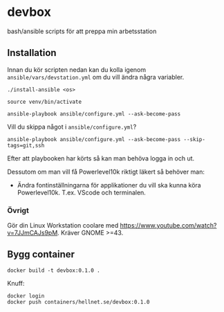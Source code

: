 # devbox
bash/ansible scripts för att preppa min arbetsstation

## Installation

Innan du kör scripten nedan kan du kolla igenom `ansible/vars/devstation.yml` om
du vill ändra några variabler.

```shell
./install-ansible <os>

source venv/bin/activate

ansible-playbook ansible/configure.yml --ask-become-pass
```

Vill du skippa något i `ansible/configure.yml`?

```
ansible-playbook ansible/configure.yml --ask-become-pass --skip-tags=git,ssh
```

Efter att playbooken har körts så kan man behöva logga in och ut.

Dessutom om man vill få Powerlevel10k riktigt läkert så behöver man:

- Ändra fontinställningarna för applikationer du vill ska kunna köra Powerlevel10k. T.ex. VScode och terminalen.

### Övrigt

Gör din Linux Workstation coolare med https://www.youtube.com/watch?v=7JJmCAJs9pM.
Kräver GNOME >=43.

## Bygg container

```
docker build -t devbox:0.1.0 .
```

Knuff:

```
docker login
docker push containers/hellnet.se/devbox:0.1.0
```

